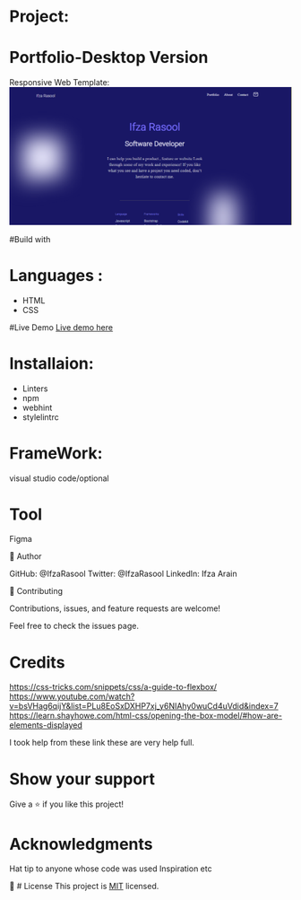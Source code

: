 
# Project:
# Portfolio-Desktop Version
 Responsive Web Template:
![screenshot](Icons/project-image.png)


#Build with

# Languages :

 - HTML 
 - CSS 


 #Live Demo
[Live demo here](https://ifzarasool.github.io/Portfolio-desktop-version/) 

# Installaion:
 - Linters 
 - npm 
 - webhint 
 - stylelintrc

 # FrameWork:
 visual studio code/optional

# Tool
Figma

👤 Author

GitHub: @IfzaRasool
Twitter: @IfzaRasool
LinkedIn: Ifza Arain

🤝 Contributing

Contributions, issues, and feature requests are welcome!

Feel free to check the issues page.

# Credits

https://css-tricks.com/snippets/css/a-guide-to-flexbox/
https://www.youtube.com/watch?v=bsVHag6qijY&list=PLu8EoSxDXHP7xj_y6NIAhy0wuCd4uVdid&index=7
https://learn.shayhowe.com/html-css/opening-the-box-model/#how-are-elements-displayed


I took help from these link these are very help full.

# Show your support
Give a ⭐️ if you like this project!

# Acknowledgments
Hat tip to anyone whose code was used
Inspiration
etc

📝 # License
This project is [MIT](./MIT.md) licensed.


